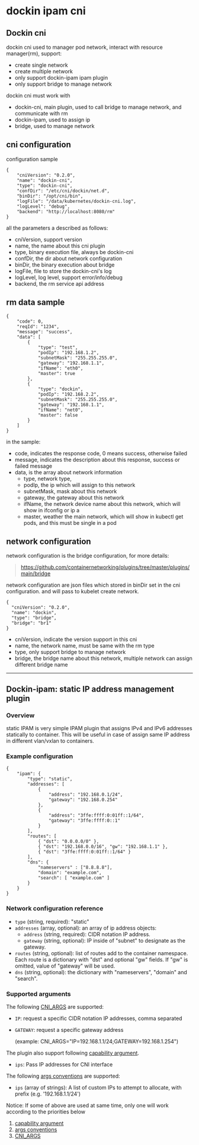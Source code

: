 # **dockin ipam cni**


## **Dockin cni**
dockin cni used to manager pod network, interact with resource manager(rm), support:
- create single network
- create multiple network
- only support dockin-ipam ipam plugin
- only support bridge to manage network

dockin cni must work with
- dockin-cni, main plugin, used to call bridge to manage network, and communicate with rm
- dockin-ipam, used to assign ip
- bridge, used to manage network

cni configuration
--
configuration sample
```
{
    "cniVersion": "0.2.0",
    "name": "dockin-cni",
    "type": "dockin-cni",
    "confDir": "/etc/cni/dockin/net.d",
    "binDir": "/opt/cni/bin",
    "logFile": "/data/kubernetes/dockin-cni.log",
    "logLevel": "debug",
    "backend": "http://localhost:8080/rm"
}
```
all the parameters a described as follows:
- cniVersion, support version
- name, the name about this cni plugin
- type, binary execution file, always be dockin-cni
- confDir, the dir about network configuration
- binDir, the binary execution about bridge
- logFile, file to store the dockin-cni's log
- logLevel, log level, support error/info/debug
- backend, the rm service api address

rm data sample
---
```
{
    "code": 0,
    "reqId": "1234",
    "message": "success",
    "data": [
        {
            "type": "test",
            "podIp": "192.168.1.2",
            "subnetMask": "255.255.255.0",
            "gateway": "192.168.1.1",
            "ifName": "eth0",
            "master": true
        },
        {
            "type": "dockin",
            "podIp": "192.168.2.2",
            "subnetMask": "255.255.255.0",
            "gateway": "192.168.1.1",
            "ifName": "net0",
            "master": false
        }
    ]
}
```
in the sample:
- code, indicates the response code, 0 means success, otherwise failed
- message, indicates the description about this response, success or failed message
- data, is the array about network information
    - type, network type, 
    - podIp, the ip which will assign to this network
    - subnetMask, mask about this network
    - gateway, the gateway about this network
    - ifName, the network device name about this network, which will show in ifconfig or ip a
    - master, weather the main network, which will show in kubectl get pods, and this must be single in a pod
    
network configuration
---
network configuration is the bridge configuration, for more details:
>https://github.com/containernetworking/plugins/tree/master/plugins/main/bridge

network configuration are json files which stored in binDir set in the cni configuration.
and will pass to kubelet create network.

```
{
  "cniVersion": "0.2.0",
  "name": "dockin",
  "type": "bridge",
  "bridge": "br1"
}
``` 

- cniVersion, indicate the version support in this cni
- name, the network name, must be same with the rm type
- type, only support bridge to manage network
- bridge, the bridge name about this network, multiple network can assign different bridge name

---
## **Dockin-ipam**: static IP address management plugin

### Overview

static IPAM is very simple IPAM plugin that assigns IPv4 and IPv6 addresses statically to container. This will be useful in case of assign same IP address in different vlan/vxlan to containers.


### Example configuration

```
{
	"ipam": {
		"type": "static",
		"addresses": [
			{
				"address": "192.168.0.1/24",
				"gateway": "192.168.0.254"
			},
			{
				"address": "3ffe:ffff:0:01ff::1/64",
				"gateway": "3ffe:ffff:0::1"
			}
		],
		"routes": [
			{ "dst": "0.0.0.0/0" },
			{ "dst": "192.168.0.0/16", "gw": "192.168.1.1" },
			{ "dst": "3ffe:ffff:0:01ff::1/64" }
		],
		"dns": {
			"nameservers" : ["8.8.8.8"],
			"domain": "example.com",
			"search": [ "example.com" ]
		}
	}
}
```

### Network configuration reference

* `type` (string, required): "static"
* `addresses` (array, optional): an array of ip address objects:
	* `address` (string, required): CIDR notation IP address.
	* `gateway` (string, optional): IP inside of "subnet" to designate as the gateway.
* `routes` (string, optional): list of routes add to the container namespace. Each route is a dictionary with "dst" and optional "gw" fields. If "gw" is omitted, value of "gateway" will be used.
* `dns` (string, optional): the dictionary with "nameservers", "domain" and "search".

### Supported arguments

The following [CNI_ARGS](https://github.com/containernetworking/cni/blob/master/SPEC.md#parameters) are supported:

* `IP`: request a specific CIDR notation IP addresses, comma separated
* `GATEWAY`: request a specific gateway address

    (example: CNI_ARGS="IP=192.168.1.1/24;GATEWAY=192.168.1.254")

The plugin also support following [capability argument](https://github.com/containernetworking/cni/blob/master/CONVENTIONS.md).

* `ips`: Pass IP addresses for CNI interface

The following [args conventions](https://github.com/containernetworking/cni/blob/master/CONVENTIONS.md#args-in-network-config) are supported:

* `ips` (array of strings): A list of custom IPs to attempt to allocate, with prefix (e.g. '192.168.1.1/24')

Notice: If some of above are used at same time, only one will work according to the priorities below

1. [capability argument](https://github.com/containernetworking/cni/blob/master/CONVENTIONS.md)
1. [args conventions](https://github.com/containernetworking/cni/blob/master/CONVENTIONS.md#args-in-network-config)
1. [CNI_ARGS](https://github.com/containernetworking/cni/blob/master/SPEC.md#parameters)
